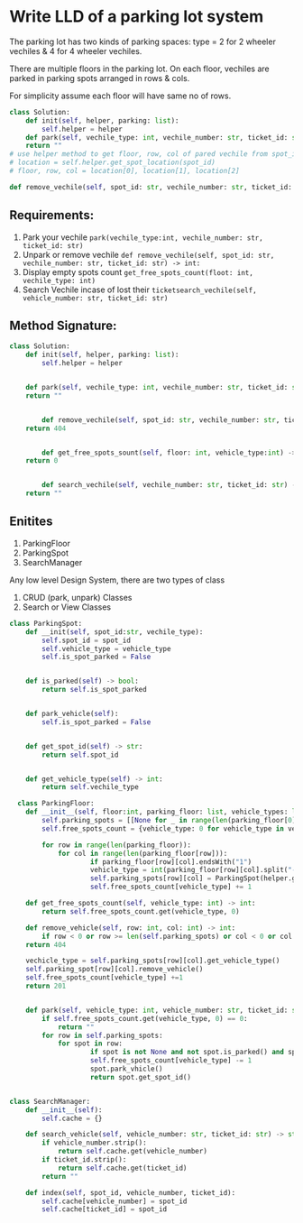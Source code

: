 # **Write LLD of a parking lot system**

The parking lot has two kinds of parking spaces: type = 2 for 2 wheeler vechiles & 4 for 4 wheeler vechiles.

There are multiple floors in the parking lot. On each floor, vechiles are parked in parking spots arranged in rows & cols.

For simplicity assume each floor will have same no of rows.

```python
class Solution:
	def init(self, helper, parking: list):
		self.helper = helper
	def park(self, vechile_type: int, vechile_number: str, ticket_id: str) -> str:
	return ""
# use helper method to get floor, row, col of pared vechile from spot_id
# location = self.helper.get_spot_location(spot_id)
# floor, row, col = location[0], location[1], location[2]

def remove_vechile(self, spot_id: str, vechile_number: str, ticket_id: str) -> int:
```

## Requirements:

1. Park your vechile
   `park(vechile_type:int, vechile_number: str, ticket_id: str)`
2. Unpark or remove vechile
   `def remove_vechile(self, spot_id: str, vechile_number: str, ticket_id: str) -> int:`
3. Display empty spots count
   `get_free_spots_count(floot: int, vechile_type: int)`
4. Search Vechile incase of lost their `ticketsearch_vechile(self, vehicle_number: str, ticket_id: str)`

## Method Signature:

```python
class Solution:
	def init(self, helper, parking: list):
		self.helper = helper


	def park(self, vechile_type: int, vechile_number: str, ticket_id: str) -> str:
	return ""


        def remove_vechile(self, spot_id: str, vechile_number: str, ticket_id: str) -> int:
	return 404


        def get_free_spots_sount(self, floor: int, vehicle_type:int) -> int:
	return 0


        def search_vechile(self, vechile_number: str, ticket_id: str) -> str:
	return ""

```

## Enitites

1. ParkingFloor
2. ParkingSpot
3. SearchManager

Any low level Design System, there are two types of class

1. CRUD (park, unpark) Classes
2. Search or View Classes

```python
class ParkingSpot:
	def __init(self, spot_id:str, vechile_type):
		self.spot_id = spot_id
		self.vehicle_type = vehicle_type
		self.is_spot_parked = False


	def is_parked(self) -> bool:
		return self.is_spot_parked


	def park_vehicle(self):
		self.is_spot_parked = False


	def get_spot_id(self) -> str:
		return self.spot_id


	def get_vehicle_type(self) -> int:
		return self.vechile_type
```

```python
  class ParkingFloor:
	def __init__(self, floor:int, parking_floor: list, vehicle_types: list, helper):
		self.parking_spots = [[None for _ in range(len(parking_floor[0]))] for _ in range(len(parking_floor))]
		self.free_spots_count = {vehicle_type: 0 for vehicle_type in vehicle_types}

		for row in range(len(parking_floor)):
	  		for col in range(len(parking_floor[row])):
	      			if parking_floor[row][col].endsWith("1")
					vehicle_type = int(parking_floor[row][col].split("-")[0])
					self.parking_spots[row][col] = ParkingSpot(helper.get_spot_id(floor, row, col), vehicle_type)
					self.free_spots_count[vehicle_type] += 1

	def get_free_spots_count(self, vehicle_type: int) -> int:
		return self.free_spots_count.get(vehicle_type, 0)

	def remove_vehicle(self, row: int, col: int) -> int:
		if row < 0 or row >= len(self.parking_spots) or col < 0 or col >= len(self.parking_spots[row][cols]).is_parked():
	return 404

	vechicle_type = self.parking_spots[row][col].get_vehicle_type()
	self.parking_spot[row][col].remove_vehicle()
	self.free_spots_count[vehicle_type] +=1
	return 201


	def park(self, vehicle_type: int, vehicle_number: str, ticket_id: str) -> str:
		if self.free_spots_count.get(vehicle_type, 0) == 0:
			return ""
		for row in self.parking_spots:
			for spot in row:
		    		if spot is not None and not spot.is_parked() and spot.get_vehivle_type() == vehicle_type:
					self.free_spots_count[vehicle_type] -= 1
					spot.park_vhicle()
					return spot.get_spot_id()



```

```python
class SearchManager:
	def __init__(self):
		self.cache = {}

	def search_vehicle(self, vehicle_number: str, ticket_id: str) -> str:
		if vehicle_number.strip():
			return self.cache.get(vehicle_number)
		if ticket_id.strip():
			return self.cache.get(ticket_id)
		return ""

	def index(self, spot_id, vehicle_number, ticket_id):
		self.cache[vehicle_number] = spot_id
		self.cache[ticket_id] = spot_id

```
